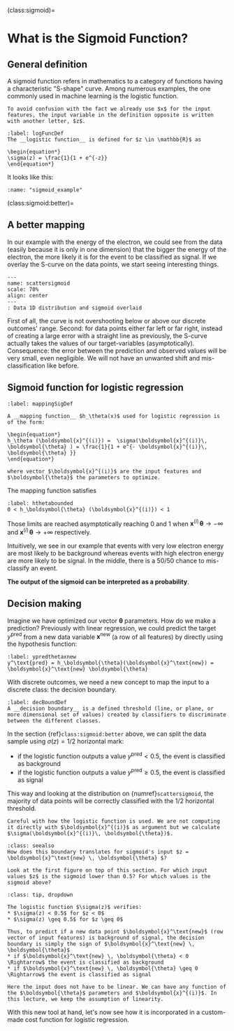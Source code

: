 (class:sigmoid)=
# What is the Sigmoid Function?

## General definition

A sigmoid function refers in mathematics to a category of functions having a characteristic "S-shape" curve. Among numerous examples, the one commonly used in machine learning is the logistic function.

````{margin}
To avoid confusion with the fact we already use $x$ for the input features, the input variable in the definition opposite is written with another letter, $z$.
````

````{prf:definition}
:label: logFuncDef
The __logistic function__ is defined for $z \in \mathbb{R}$ as 

\begin{equation*}
\sigma(z) = \frac{1}{1 + e^{-z}}
\end{equation*}
````

It looks like this:

```{glue:figure} sigmoid_example
:name: "sigmoid_example"
```

(class:sigmoid:better)=
## A better mapping

In our example with the energy of the electron, we could see from the data (easily because it is only in one dimension) that the bigger the energy of the electron, the more likely it is for the event to be classified as signal. If we overlay the S-curve on the data points, we start seeing interesting things.

```{figure} ../images/logReg_scatter1D_sigmoid.png
---
name: scattersigmoid
scale: 70%
align: center
---
: Data 1D distribution and sigmoid overlaid
```  
First of all, the curve is not overshooting below or above our discrete outcomes' range. Second: for data points either far left or far right, instead of creating a large error with a straight line as previously, the S-curve actually takes the values of our target-variables (asymptotically). Consequence: the error between the prediction and observed values will be very small, even negligible. We will not have an unwanted shift and mis-classification like before. 


## Sigmoid function for logistic regression

````{prf:definition}
:label: mappingSigDef

A __mapping function__ $h_\theta(x)$ used for logistic regression is of the form:

\begin{equation*}
h_\theta (\boldsymbol{x}^{(i)}) =  \sigma(\boldsymbol{x}^{(i)}\, \boldsymbol{\theta} ) = \frac{1}{1 + e^{- \boldsymbol{x}^{(i)}\, \boldsymbol{\theta} }}
\end{equation*}

where vector $\boldsymbol{x}^{(i)}$ are the input features and $\boldsymbol{\theta}$ the parameters to optimize.  
````

The mapping function satisfies
```{math}
:label: hthetabounded
0 < h_\boldsymbol{\theta} (\boldsymbol{x}^{(i)}) < 1
```
Those limits are reached asymptotically reaching 0 and 1 when $\boldsymbol{x}^{(i)}\, \boldsymbol{\theta}  \rightarrow -\infty$ and $\boldsymbol{x}^{(i)}\, \boldsymbol{\theta}  \rightarrow +\infty$ respectively.

Intuitively, we see in our example that events with very low electron energy are most likely to be background whereas events with high electron energy are more likely to be signal. In the middle, there is a 50/50 chance to mis-classify an event.

__The output of the sigmoid can be interpreted as a probability__. 


## Decision making

Imagine we have optimized our vector $\boldsymbol{\theta}$ parameters. How do we make a prediction?
Previously with linear regression, we could predict the target $y^\text{pred}$ from a new data variable $\boldsymbol{x}^\text{new}$ (a row of all features) by directly using the hypothesis function:
```{math}
:label: ypredthetaxnew
y^\text{pred} = h_\boldsymbol{\theta}(\boldsymbol{x}^\text{new}) =  \boldsymbol{x}^\text{new} \boldsymbol{\theta}
```

With discrete outcomes, we need a new concept to map the input to a discrete class: the decision boundary. 
````{prf:definition}
:label: decBoundDef
A __decision boundary__ is a defined threshold (line, or plane, or more dimensional set of values) created by classifiers to discriminate between the different classes.
````

In the section {ref}`class:sigmoid:better` above, we can split the data sample using $\sigma (z) = 1/2$ horizontal mark:  
* if the logistic function outputs a value $y^\text{pred} < 0.5$, the event is classified as background 
* if the logistic function outputs a value $y^\text{pred} \geq 0.5$, the event is classified as signal

This way and looking at the distribution on {numref}`scattersigmoid`, the majority of data points will be correctly classified with the $1/2$ horizontal threshold.

```{warning}
Careful with how the logistic function is used. We are not computing it directly with $\boldsymbol{x}^{(i)}$ as argument but we calculate $\sigma(\boldsymbol{x}^{(i)}\, \boldsymbol{\theta})$.
```

```{admonition} Question
:class: seealso
How does this boundary translates for sigmoid's input $z = \boldsymbol{x}^\text{new} \, \boldsymbol{\theta} $?  

Look at the first figure on top of this section. For which input values $z$ is the sigmoid lower than 0.5? For which values is the sigmoid above?  
```

````{admonition} Answer
:class: tip, dropdown 

The logistic function $\sigma(z)$ verifies:
* $\sigma(z) < 0.5$ for $z < 0$
* $\sigma(z) \geq 0.5$ for $z \geq 0$

Thus, to predict if a new data point $\boldsymbol{x}^\text{new}$ (row vector of input features) is background of signal, the decision boundary is simply the sign of $\boldsymbol{x}^\text{new} \, \boldsymbol{\theta}$
* if $\boldsymbol{x}^\text{new} \, \boldsymbol{\theta} < 0 \Rightarrow$ the event is classified as background
* if $\boldsymbol{x}^\text{new} \, \boldsymbol{\theta} \geq 0 \Rightarrow$ the event is classified as signal

````

```{note}
Here the input does not have to be linear. We can have any function of the $\boldsymbol{\theta}$ parameters and $\boldsymbol{x}^{(i)}$. In this lecture, we keep the assumption of linearity.
```



With this new tool at hand, let's now see how it is incorporated in a custom-made cost function for logistic regression.









